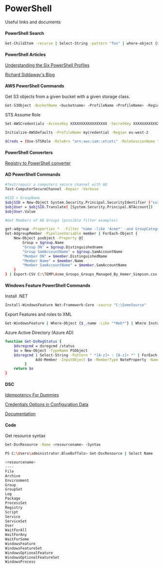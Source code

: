 # PowerShell
Useful links and documents

#### PowerShell Search
```sh
Get-ChildItem -recurse | Select-String -pattern "foo" | where-object {$_.path -like '*.txt*'} | group path | select name
```

#### PowerShell Articles

[Understanding the Six PowerShell Profiles](https://devblogs.microsoft.com/scripting/understanding-the-six-powershell-profiles/)

[Richard Siddaway's Blog](https://richardspowershellblog.wordpress.com/)

#### AWS PowerShell Commands

Get S3 objects from a given bucket with a given storage class.

```sh
Get-S3Object -BucketName <bucketname> -ProfileName <ProfileName> -Region <Region>  | Where-Object {$_.StorageClass -eq "GLACIER"}
```


STS Assume Role

```sh
Set-AWSCredentials -AccessKey XXXXXXXXXXXXXXXXX -SecretKey XXXXXXXXXXXXXXXXXXXXXXXXXXX -StoreAs mycredential

Initialize-AWSDefaults -ProfileName mycredential -Region eu-west-2

$Creds = (Use-STSRole -RoleArn "arn:aws:iam::etcetc" -RoleSessionName "mysessionname").Credentials
```

#### PowerShell Converters

[Registry to PowerShell converter](https://reg2ps.azurewebsites.net/)

#### AD PowerShell Commands

```sh
#Test/repair a computers secure channel with AD
Test-ComputerSecureChannel -Repair -Verbose
```

```sh
#SID > GroupName
$objSID = New-Object System.Security.Principal.SecurityIdentifier ("xxxxxxxxx")
$objUser = $objSID.Translate( [System.Security.Principal.NTAccount])
$objUser.Value 
```
```sh
#Get Members of AD Groups (possible filter examples)

get-adgroup -Properties *  -Filter "name -like 'Acme*' -and GroupCategory -eq 'Security' -and Managedby -eq 'CN=Simpson\, HOMER,OU=SPRINGFIELD,DC=EARTH,DC=net'" -SearchBase "DC=EARTH,DC=net" -PipelineVariable group  | 
Get-AdgroupMember -PipelineVariable member | ForEach-Object {
    New-Object psobject -Property @{
        Group = $group.Name
        "Group DN" = $group.Distinguishedname
        "Group SamAccountName" = $group.SamAccountName
        "Member DN" = $member.DistinguishedName
        "Member Name" = $member.Name
        "Member SamAccountName" = $member.SamAccountName
    }
} | Export-CSV C:\TEMP\Acme_Groups_Groups_Managed_By_Homer_Simpson.csv -Append -NoTypeInformation -ErrorAction Inquire
```

#### Windows Feature PowerShell Commands

Install .NET

```sh
Install-WindowsFeature Net-Framework-Core -source "C:\SomeSource"
```

Export Features and roles to XML

```sh
Get-WindowsFeature | Where-Object {$_.name -Like "*Web*"} | Where Installed | Export-Clixml C:\TEMP\InstalledRoles.xml
```

Azure Active Directory (Azure AD)

```sh
function Get-DsRegStatus {
    $dsregcmd = dsregcmd /status
    $o = New-Object -TypeName PSObject
    $dsregcmd | Select-String -Pattern " *[A-z]+ : [A-z]+ *" | ForEach-Object {
              Add-Member -InputObject $o -MemberType NoteProperty -Name (([String]$_).Trim() -split " : ")[0] -Value (([String]$_).Trim() -split " : ")[1]
         }
    return $o
} 
```

#### DSC

[Idempotency For Dummies](https://medium.com/@ahmadfarag/idempotency-764f7bb6e4e2)

[Credentials Options in Configuration Data](https://docs.microsoft.com/en-us/powershell/dsc/configurations/configdatacredentials)

[Documentation](https://docs.microsoft.com/en-us/powershell/dsc/overview/overview)

#### Code

Get resource syntax

```sh
Get-DscResource -Name <resourcename> -Syntax

PS C:\Users\administrator.BlueBuffalo> Get-DscResource | Select Name

<resourcename>                   
----                     
File                     
Archive                  
Environment              
Group                    
GroupSet                 
Log                      
Package                  
ProcessSet               
Registry                 
Script                   
Service                  
ServiceSet               
User                     
WaitForAll               
WaitForAny               
WaitForSome              
WindowsFeature           
WindowsFeatureSet        
WindowsOptionalFeature   
WindowsOptionalFeatureSet
WindowsProcess           
```